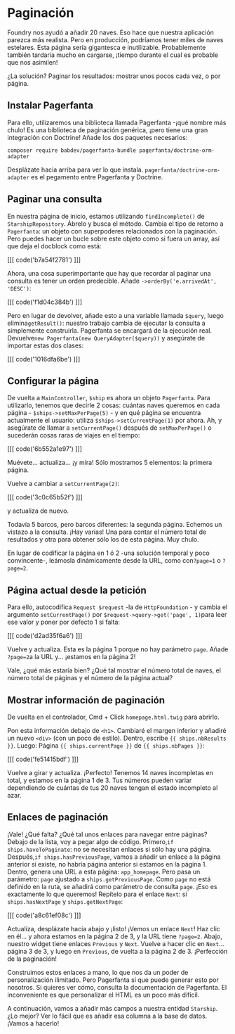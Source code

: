# Paginación

Foundry nos ayudó a añadir 20 naves. Eso hace que nuestra aplicación parezca más realista. Pero en producción, podríamos tener miles de naves estelares. Esta página sería gigantesca e inutilizable. Probablemente también tardaría mucho en cargarse, ¡tiempo durante el cual es probable que nos asimilen!

¿La solución? Paginar los resultados: mostrar unos pocos cada vez, o por página.

## Instalar Pagerfanta

Para ello, utilizaremos una biblioteca llamada Pagerfanta -¡qué nombre más chulo! Es una biblioteca de paginación genérica, ¡pero tiene una gran integración con Doctrine! Añade los dos paquetes necesarios:

```terminal
composer require babdev/pagerfanta-bundle pagerfanta/doctrine-orm-adapter
```

Desplázate hacia arriba para ver lo que instala. `pagerfanta/doctrine-orm-adapter` es el pegamento entre Pagerfanta y Doctrine.

## Paginar una consulta

En nuestra página de inicio, estamos utilizando `findIncomplete()` de `StarshipRepository`. Ábrelo y busca el método. Cambia el tipo de retorno a `Pagerfanta`: un objeto con superpoderes relacionados con la paginación. Pero puedes hacer un bucle sobre este objeto como si fuera un array, así que deja el docblock como está:

[[[ code('b7a54f2781') ]]]

Ahora, una cosa superimportante que hay que recordar al paginar una consulta es tener un orden predecible. Añade `->orderBy('e.arrivedAt', 'DESC')`:

[[[ code('f1d04c384b') ]]]

Pero en lugar de devolver, añade esto a una variable llamada `$query`, luego elimina`getResult()`: nuestro trabajo cambia de ejecutar la consulta a simplemente construirla. Pagerfanta se encargará de la ejecución real. Devuelve`new Pagerfanta(new QueryAdapter($query))` y asegúrate de importar estas dos clases:

[[[ code('1016dfa6be') ]]]

## Configurar la página

De vuelta a `MainController`, `$ship` es ahora un objeto `Pagerfanta`. Para utilizarlo, tenemos que decirle 2 cosas: cuántas naves queremos en cada página - `$ships->setMaxPerPage(5)` - y en qué página se encuentra actualmente el usuario: utiliza `$ships->setCurrentPage(1)` por ahora. Ah, y asegúrate de llamar a `setCurrentPage()` después de `setMaxPerPage()` o sucederán cosas raras de viajes en el tiempo:

[[[ code('6b552a1e97') ]]]

Muévete... actualiza... ¡y mira! Sólo mostramos 5 elementos: la primera página.

Vuelve a cambiar a `setCurrentPage(2)`:

[[[ code('3c0c65b52f') ]]]

y actualiza de nuevo.

Todavía 5 barcos, pero barcos diferentes: la segunda página. Echemos un vistazo a la consulta. ¡Hay varias! Una para contar el número total de resultados y otra para obtener sólo los de esta página. Muy chulo.

En lugar de codificar la página en 1 ó 2 -una solución temporal y poco convincente-, leámosla dinámicamente desde la URL, como con`?page=1` o `?page=2`.

## Página actual desde la petición

Para ello, autocodifica `Request $request` -la de `HttpFoundation` - y cambia el argumento `setCurrentPage()` por `$request->query->get('page', 1)`para leer ese valor y poner por defecto 1 si falta:

[[[ code('d2ad35f6a6') ]]]

Vuelve y actualiza. Esta es la página 1 porque no hay parámetro `page`. Añade `?page=2`a la URL y... ¡estamos en la página 2!

Vale, ¿qué más estaría bien? ¿Qué tal mostrar el número total de naves, el número total de páginas y el número de la página actual?

## Mostrar información de paginación

De vuelta en el controlador, Cmd + Click `homepage.html.twig` para abrirlo.

Pon esta información debajo de `<h1>`. Cambiaré el margen inferior y añadiré un nuevo `<div>` (con un poco de estilo). Dentro, escribe `{{ ships.nbResults }}`. Luego: Página `{{ ships.currentPage }}` de `{{ ships.nbPages }}`:

[[[ code('fe51415bdf') ]]]

Vuelve a girar y actualiza. ¡Perfecto! Tenemos 14 naves incompletas en total, y estamos en la página 1 de 3. Tus números pueden variar dependiendo de cuántas de tus 20 naves tengan el estado incompleto al azar.

## Enlaces de paginación

¡Vale! ¿Qué falta? ¿Qué tal unos enlaces para navegar entre páginas? Debajo de la lista, voy a pegar algo de código. Primero,`if ships.haveToPaginate`: no se necesitan enlaces si sólo hay una página. Después,`if ships.hasPreviousPage`, vamos a añadir un enlace a la página anterior si existe, no habría página anterior si estamos en la página 1. Dentro, genera una URL a esta página: `app_homepage`. Pero pasa un parámetro: `page` ajustado a `ships.getPreviousPage`. Como `page` no está definido en la ruta, se añadirá como parámetro de consulta `page`. ¡Eso es exactamente lo que queremos! Repítelo para el enlace `Next`: si `ships.hasNextPage` y `ships.getNextPage`:

[[[ code('a8c61ef08c') ]]]

Actualiza, desplázate hacia abajo y ¡listo! ¡Vemos un enlace `Next`! Haz clic en él... y ahora estamos en la página 2 de 3, y la URL tiene `?page=2`. Abajo, nuestro widget tiene enlaces `Previous` y `Next`. Vuelve a hacer clic en `Next`... página 3 de 3, y luego en `Previous`, de vuelta a la página 2 de 3. ¡Perfección de la paginación!

Construimos estos enlaces a mano, lo que nos da un poder de personalización ilimitado. Pero Pagerfanta sí que puede generar esto por nosotros. Si quieres ver cómo, consulta la documentación de Pagerfanta. El inconveniente es que personalizar el HTML es un poco más difícil.

A continuación, vamos a añadir más campos a nuestra entidad `Starship`. ¿Lo mejor? Ver lo fácil que es añadir esa columna a la base de datos. ¡Vamos a hacerlo!
